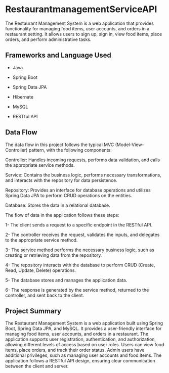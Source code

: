 # RestaurantmanagementServiceAPI

The Restaurant Management System is a web application that provides functionality for managing food items, user accounts, and orders in a restaurant setting. It allows users to sign up, sign in, view food items, place orders, and perform administrative tasks.

## Frameworks and Language Used

* Java

* Spring Boot

* Spring Data JPA

* Hibernate

* MySQL

* RESTful API



## Data Flow

The data flow in this project follows the typical MVC (Model-View-Controller) pattern, with the following components:

Controller: Handles incoming requests, performs data validation, and calls the appropriate service methods.

Service: Contains the business logic, performs necessary transformations, and interacts with the repository for data persistence.

Repository: Provides an interface for database operations and utilizes Spring Data JPA to perform CRUD operations on the entities.

Database: Stores the data in a relational database.

The flow of data in the application follows these steps:

1- The client sends a request to a specific endpoint in the RESTful API.

2- The controller receives the request, validates the inputs, and delegates to the appropriate service method.

3- The service method performs the necessary business logic, such as creating or retrieving data from the repository.

4- The repository interacts with the database to perform CRUD (Create, Read, Update, Delete) operations.

5- The database stores and manages the application data.

6- The response is generated by the service method, returned to the controller, and sent back to the client.

## Project Summary

The Restaurant Management System is a web application built using Spring Boot, Spring Data JPA, and MySQL. It provides a user-friendly interface for managing food items, user accounts, and orders in a restaurant. The application supports user registration, authentication, and authorization, allowing different levels of access based on user roles. Users can view food items, place orders, and track their order status. Admin users have additional privileges, such as managing user accounts and food items. The application follows a RESTful API design, ensuring clear communication between the client and server.
